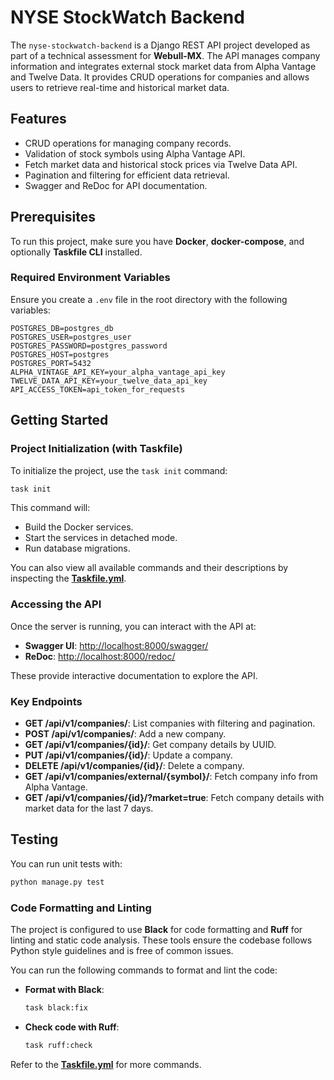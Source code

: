 # NYSE StockWatch Backend

The `nyse-stockwatch-backend` is a Django REST API project developed as part of a technical assessment for **Webull-MX**. The API manages company information and integrates external stock market data from Alpha Vantage and Twelve Data. It provides CRUD operations for companies and allows users to retrieve real-time and historical market data.

## Features
- CRUD operations for managing company records.
- Validation of stock symbols using Alpha Vantage API.
- Fetch market data and historical stock prices via Twelve Data API.
- Pagination and filtering for efficient data retrieval.
- Swagger and ReDoc for API documentation.

## Prerequisites
To run this project, make sure you have **Docker**, **docker-compose**, and optionally **Taskfile CLI** installed.

### Required Environment Variables
Ensure you create a `.env` file in the root directory with the following variables:

```plaintext
POSTGRES_DB=postgres_db
POSTGRES_USER=postgres_user
POSTGRES_PASSWORD=postgres_password
POSTGRES_HOST=postgres
POSTGRES_PORT=5432
ALPHA_VINTAGE_API_KEY=your_alpha_vantage_api_key
TWELVE_DATA_API_KEY=your_twelve_data_api_key
API_ACCESS_TOKEN=api_token_for_requests
```

## Getting Started

### Project Initialization (with Taskfile)

To initialize the project, use the `task init` command:

```bash
task init
```

This command will:
- Build the Docker services.
- Start the services in detached mode.
- Run database migrations.

You can also view all available commands and their descriptions by inspecting the **[Taskfile.yml](./taskfile.yml)**.

### Accessing the API

Once the server is running, you can interact with the API at:

- **Swagger UI**: [http://localhost:8000/swagger/](http://localhost:8000/swagger/)
- **ReDoc**: [http://localhost:8000/redoc/](http://localhost:8000/redoc/)

These provide interactive documentation to explore the API.

### Key Endpoints

- **GET /api/v1/companies/**: List companies with filtering and pagination.
- **POST /api/v1/companies/**: Add a new company.
- **GET /api/v1/companies/{id}/**: Get company details by UUID.
- **PUT /api/v1/companies/{id}/**: Update a company.
- **DELETE /api/v1/companies/{id}/**: Delete a company.
- **GET /api/v1/companies/external/{symbol}/**: Fetch company info from Alpha Vantage.
- **GET /api/v1/companies/{id}/?market=true**: Fetch company details with market data for the last 7 days.

## Testing
You can run unit tests with:

```bash
python manage.py test
```

### Code Formatting and Linting

The project is configured to use **Black** for code formatting and **Ruff** for linting and static code analysis. These tools ensure the codebase follows Python style guidelines and is free of common issues.

You can run the following commands to format and lint the code:

- **Format with Black**:
  ```bash
  task black:fix
  ```

- **Check code with Ruff**:
  ```bash
  task ruff:check
  ```

Refer to the **[Taskfile.yml](./taskfile.yml)** for more commands.